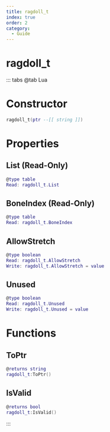 ```yaml
---
title: ragdoll_t
index: true
order: 2
category:
  - Guide
---
```


# ragdoll_t

::: tabs
@tab Lua
# Constructor
```lua
ragdoll_t(ptr --[[ string ]])
```
# Properties
## List (Read-Only)
```lua
@type table
Read: ragdoll_t.List
```
## BoneIndex (Read-Only)
```lua
@type table
Read: ragdoll_t.BoneIndex
```
## AllowStretch 
```lua
@type boolean
Read: ragdoll_t.AllowStretch
Write: ragdoll_t.AllowStretch = value
```
## Unused 
```lua
@type boolean
Read: ragdoll_t.Unused
Write: ragdoll_t.Unused = value
```
# Functions
## ToPtr
```lua
@returns string
ragdoll_t:ToPtr()
```
## IsValid
```lua
@returns bool
ragdoll_t:IsValid()
```

:::